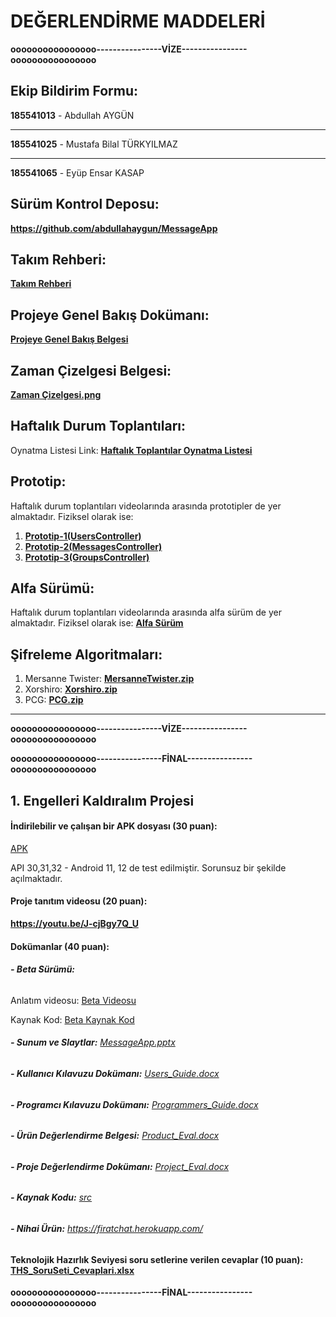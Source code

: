 # DEĞERLENDİRME MADDELERİ

**oooooooooooooooo----------------VİZE----------------oooooooooooooooo**

## Ekip Bildirim Formu:
**185541013** - Abdullah AYGÜN

------------


**185541025** - Mustafa Bilal TÜRKYILMAZ

------------


**185541065** - Eyüp Ensar KASAP
## Sürüm Kontrol Deposu:
**https://github.com/abdullahaygun/MessageApp**
## Takım Rehberi:
**[Takım Rehberi](https://docs.google.com/document/d/1DI29XkOqAbi_z1QsAwWhK8OM3g0ywymv/edit?usp=sharing&ouid=113278678872864919279&rtpof=true&sd=true "Takım Rehberi")**
## Projeye Genel Bakış Dokümanı:
**[Projeye Genel Bakış Belgesi](https://docs.google.com/document/d/1tVOt_v48So_Lc40HWQLUobmYag2CjnY5DMugi0OURYA/edit?usp=sharing "Projeye Genel Bakış Belgesi")**
## Zaman Çizelgesi Belgesi:
**[Zaman Çizelgesi.png](https://drive.google.com/file/d/133_0hTiDL9ULtkLy1w7skzd5G2ZX-0YZ/view?usp=sharing "Zaman Çizelgesi.png")**
## Haftalık Durum Toplantıları:
Oynatma Listesi Link: **[Haftalık Toplantılar Oynatma Listesi](https://youtube.com/playlist?list=PLj5_E8OeYZfhFLDgQHBE27w0qkxCDWQiB "Haftalık Toplantılar Oynatma Listesi")**
## Prototip:
Haftalık durum toplantıları videolarında arasında prototipler de yer almaktadır. Fiziksel olarak ise:
1. **[Prototip-1(UsersController)](https://github.com/abdullahaygun/MessageApp/tree/UsersController "Prototip-1(UsersController)")**
1. **[Prototip-2(MessagesController)](https://github.com/abdullahaygun/MessageApp/tree/MessagesController "Prototip-2(MessagesController)")**
1. **[Prototip-3(GroupsController)](https://github.com/abdullahaygun/MessageApp/tree/GroupsController "Prototip-3(GroupsController)")**

## Alfa Sürümü:
Haftalık durum toplantıları videolarında arasında alfa sürüm de yer almaktadır. 
Fiziksel olarak ise:
**[Alfa Sürüm](https://github.com/abdullahaygun/MessageApp/tree/alfa "Alfa Sürüm")**

## Şifreleme Algoritmaları:
1. Mersanne Twister: **[MersanneTwister.zip](https://drive.google.com/file/d/1bhWQJ3sYlxDmicbJOwBFL3rNBCJ4PofT/view?usp=sharing "MersanneTwister.zip")**
1. Xorshiro: **[Xorshiro.zip](https://drive.google.com/file/d/1-7KVO16JvGBheEbafaRQl1AM3epNPjcR/view?usp=sharing "Xorshiro.zip")**
1. PCG: **[PCG.zip](https://drive.google.com/file/d/1Oodqw9nwP2spTH1g8xwown8wpVEufoQB/view?usp=sharing "PCG.zip")**

------------


**oooooooooooooooo----------------VİZE----------------oooooooooooooooo**

**oooooooooooooooo----------------FİNAL----------------oooooooooooooooo**

## 1. Engelleri Kaldıralım Projesi
#### **İndirilebilir ve çalışan bir APK dosyası (30 puan):**
[APK](https://drive.google.com/file/d/1zGWY9RLBUaQFybPLdAjLrZ4tBMB4IAXS/view?usp=sharing "APK")

API 30,31,32 - Android 11, 12 de test edilmiştir. Sorunsuz bir şekilde açılmaktadır.
#### **Proje tanıtım videosu (20 puan):**
**https://youtu.be/J-cjBgy7Q_U**
#### **Dokümanlar (40 puan):**
###### **- Beta Sürümü:**
Anlatım videosu: [Beta Videosu](https://youtu.be/2LbZlaaEazs "Beta Videosu")

Kaynak Kod: [Beta Kaynak Kod](https://github.com/abdullahaygun/FiratChat "Beta Kaynak Kod")
###### **- Sunum ve Slaytlar:** [MessageApp.pptx](https://docs.google.com/presentation/d/1DxWYk779vOtbBa5lhjN674uCXKz6D-Yr/edit?usp=sharing&ouid=113278678872864919279&rtpof=true&sd=true "MessageApp.pptx")
###### **- Kullanıcı Kılavuzu Dokümanı:** [Users_Guide.docx](https://docs.google.com/document/d/10yAMsUHAsbVtb3AX5wWyAGNSMTSKHqbl/edit?usp=sharing&ouid=113278678872864919279&rtpof=true&sd=true "Users_Guide.docx")
###### **- Programcı Kılavuzu Dokümanı:** [Programmers_Guide.docx](https://docs.google.com/document/d/1-5DHOBUAo_TiI_8FEjIzaNaMMhkccL-l/edit?usp=sharing&ouid=113278678872864919279&rtpof=true&sd=true "Programmers_Guide.docx")
###### **- Ürün Değerlendirme Belgesi:** [Product_Eval.docx](https://docs.google.com/document/d/1m2iMRUfvTKyFthhkDvvoWihmyor0tZK_/edit?usp=sharing&ouid=113278678872864919279&rtpof=true&sd=true "Product_Eval.docx")
###### **- Proje Değerlendirme Dokümanı:** [Project_Eval.docx](https://docs.google.com/document/d/1vVjewmVlY-TG0exvQYqecA3ZPT-DjL7D/edit?usp=sharing&ouid=113278678872864919279&rtpof=true&sd=true "Project_Eval.docx")
###### **- Kaynak Kodu:** [src](https://github.com/abdullahaygun/FiratChat "src")
###### **- Nihai Ürün:** https://firatchat.herokuapp.com/
#### **Teknolojik Hazırlık Seviyesi soru setlerine verilen cevaplar (10 puan):** [THS_SoruSeti_Cevaplari.xlsx](https://docs.google.com/spreadsheets/d/1JPWCeT5D823qkHBZ41UlAX6j8dRjF29A/edit?usp=sharing&ouid=113278678872864919279&rtpof=true&sd=true "THS_SoruSeti_Cevaplari.xlsx")

**oooooooooooooooo----------------FİNAL----------------oooooooooooooooo**
